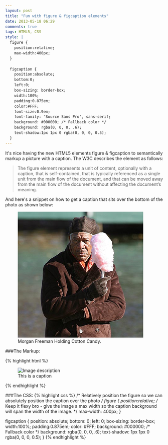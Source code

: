 ```yaml
---
layout: post
title: "Fun with figure & figcaption elements"
date: 2013-05-18 06:29
comments: true
tags: HTML5, CSS
style: |
  figure {
    position:relative;
    max-width:400px;
  }

  figcaption {
    position:absolute;
    bottom:0;
    left:0;
    box-sizing: border-box;
    width:100%;
    padding:0.875em;
    color:#FFF;
    font-size:0.9em;
    font-family: 'Source Sans Pro', sans-serif;
    background: #000000; /* Fallback color */
    background: rgba(0, 0, 0, .6);
    text-shadow:1px 1px 0 rgba(0, 0, 0, 0.5);
  }
---
```


It's nice having the new HTML5 elements figure & figcaption to semantically markup a picture with a caption. The W3C describes the element as follows:

<blockquote cite="http://www.w3.org/TR/html-markup/figure.html">The figure element represents a unit of content, optionally with a caption, that is self-contained, that is typically referenced as a single unit from the main flow of the document, and that can be moved away from the main flow of the document without affecting the document’s meaning.</blockquote>

And here's a snippet on how to get a caption that sits over the bottom of the photo as shown below:

<figure>
  <img src="/images/mfcottoncandy.jpg" alt="Morgan Freeman Holding Cotton Candy">
  <figcaption>Morgan Freeman Holding Cotton Candy.</figcaption>
</figure>

###The Markup:

{% highlight html %}
<figure>
  <img src="/images/yourimage.jpg" alt="Image description">
  <figcaption>This is a caption</figcaption>
</figure>
{% endhighlight %}

###The CSS:
 {% highlight css %}
 /* Relatively position the figure so we can absolutely position 
 the caption over the photo */
figure {
  position:relative;
  /* Keep it flexy bro - give the image a max width so the 
  caption background will span the width of the image. */
  max-width: 400px;
}

figcaption {
  position: absolute;
  bottom: 0;
  left: 0;
  box-sizing: border-box;
  width:100%;
  padding:0.875em;
  color: #FFF;
  background: #000000; /* Fallback color */
  background: rgba(0, 0, 0, .6);
  text-shadow: 1px 1px 0 rgba(0, 0, 0, 0.5);
}
{% endhighlight %}